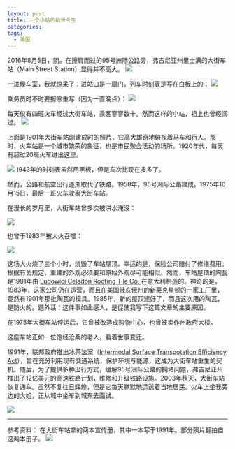 ```yaml
---
layout: post
title: 一个小站的前世今生
categories: 
tags:
  - 美国
---
```


2016年8月5日，阴。在擦肩而过的95号洲际公路旁，弗吉尼亚州里士满的大街车站（Main Street Station）显得并不高大。
![](/images/2016/08/mss2016.jpg)

一进候车室，我就惊呆了：进站口是一扇门，列车时刻表是写在白板上的：
![](/images/2016/08/train_board.jpg)

乘务员时不时要擦除重写（因为一直晚点）：
![](/images/2016/08/train_board1.jpg)

每天仅有四班火车经过大街车站，乘客寥寥数十。然而这样的小站，祖上也曾经阔过。
![](/images/2016/08/mss1901.jpg)

上面是1901年大街车站刚建成时的照片，它高大雄奇地俯视着马车和行人。那时，火车站是一个城市繁荣的象征，也是市民聚会活动的场所。1920年代，每天有超过20班火车进出这里。

![](/images/2016/08/mss_passengers.jpg)
1943年的时刻表虽然用黑板，但是车次比现在多多了。

然而，公路和航空出行逐渐取代了铁路。1958年，95号洲际公路建成。1975年10月15日，最后一班火车驶离大街车站。

在漫长的岁月里，大街车站曾多次被洪水淹没：

![](/images/2016/08/mss_flood.jpg)

也曾于1983年被大火吞噬：

![](/images/2016/08/mss_fire.jpg)

这场大火烧了三个小时，烧毁了车站屋顶。幸运的是，保险公司赔付了修缮费用。
根据有关规定，重建的外观必须要和原始外观尽可能相似。然而，车站屋顶的陶瓦是1901年由 [Ludowici Celadon Roofing Tile Co. ](http://www.ludowici.com/)在意大利制造的。神奇的是，1983年，这家公司仍在运营，而且在美国俄亥俄州的新莱克星顿的一家工厂里，竟然有1901年那批陶瓦的模具。1985年，新的屋顶建好了，而且这次用的陶瓦，是防火的。题外话：这件事如此感人，是促使我写下这篇文章的主要原因。

在1975年大街车站停运后，它曾被改造成购物中心，也曾被卖作州政府大楼。

这座车站正如一位饱经沧桑的老人，看着世事变迁。

1991年，联邦政府推出冰茶法案（[Intermodal Surface Transpotation Efficiency Act](https://en.wikipedia.org/wiki/Intermodal_Surface_Transportation_Efficiency_Act)），旨在充分利用现有交通系统，保护环境与能源，这成为大街车站重生的契机。随后，为了提供多种出行方式，缓解95号洲际公路的拥堵问题，弗吉尼亚州推出了12亿美元的高速铁路计划，维修和升级铁路设施。2003年秋天，大街车站恢复通车。虽然不复往日辉煌，但是它每天默默地运送着当地居民。火车上坐我旁边的大姐，正从城中坐车到城东去面试。

![](/images/2016/08/passengers.jpg)

---
参考资料：
在大街车站拿的两本宣传册，其中一本写于1991年。部分照片翻拍自这两本册子。
![](/images/2016/08/booklets.jpg)

